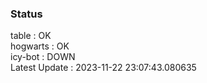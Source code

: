 ### Status


table : OK  
hogwarts : OK  
icy-bot : DOWN  
Latest Update : 2023-11-22 23:07:43.080635
